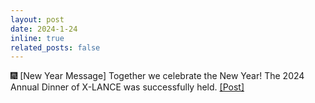```yaml
---
layout: post
date: 2024-1-24
inline: true
related_posts: false
---
```


🎆 [New Year Message] Together we celebrate the New Year! The 2024 Annual Dinner of X-LANCE was successfully held. <a href="https://mp.weixin.qq.com/s/gFC4Sfmf0XCxdWt8OZ-V_w"> [Post] </a>